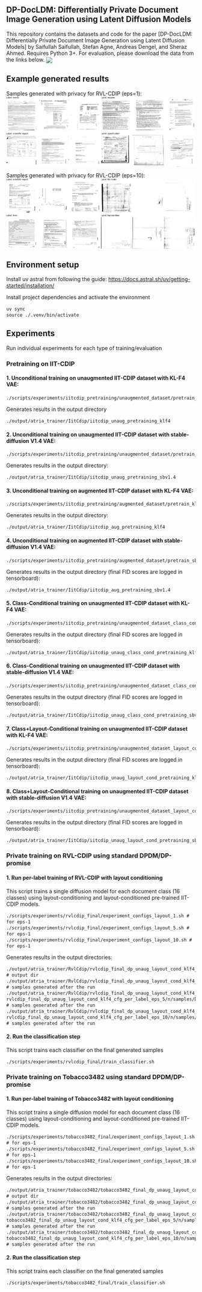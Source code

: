 ## DP-DocLDM: Differentially Private Document Image Generation using Latent Diffusion Models
This repository contains the datasets and code for the paper [DP-DocLDM: Differentially Private Document Image Generation using Latent Diffusion Models] by Saifullah Saifullah, Stefan Agne, Andreas Dengel, and Sheraz Ahmed.
Requires Python 3+. For evaluation, please download the data from the links below.
<img align="center" src="assets/approach.png">

## Example generated results
Samples generated with privacy for RVL-CDIP (eps=1):
<img align="center" src="assets/rvlcdip_eps_1.png">

Samples generated with privacy for RVL-CDIP (eps=10):
<img align="center" src="assets/rvlcdip_eps_10.png">
## Environment setup
Install uv astral from following the guide: https://docs.astral.sh/uv/getting-started/installation/

Install project dependencies and activate the environment
```
uv sync
source ./.venv/bin/activate
```

## Experiments
Run individual experiments for each type of training/evaluation
### Pretraining on IIT-CDIP
#### 1. Unconditional training on unaugmented IIT-CDIP dataset with KL-F4 VAE:
```
./scripts/experiments/iitcdip_pretraining/unaugmented_dataset/pretrain_kl_f4.sh
```
Generates results in the output directory
```
./output/atria_trainer/IitCdip/iitcdip_unaug_pretraining_klf4
```
#### 2. Unconditional training on unaugmented IIT-CDIP dataset with stable-diffusion V1.4 VAE:
```
./scripts/experiments/iitcdip_pretraining/unaugmented_dataset/pretrain_sbv1.4.sh
```
Generates results in the output directory:
```
./output/atria_trainer/IitCdip/iitcdip_unaug_pretraining_sbv1.4
```
#### 3. Unconditional training on augmented IIT-CDIP dataset with KL-F4 VAE:
```
./scripts/experiments/iitcdip_pretraining/augmented_dataset/pretrain_kl_f4.sh
```
Generates results in the output directory:
```
./output/atria_trainer/IitCdip/iitcdip_aug_pretraining_klf4
```
#### 4. Unconditional training on augmented IIT-CDIP dataset with stable-diffusion V1.4 VAE:
```
./scripts/experiments/iitcdip_pretraining/augmented_dataset/pretrain_sbv1.4.sh
```
Generates results in the output directory (final FID scores are logged in tensorboard):
```
./output/atria_trainer/IitCdip/iitcdip_aug_pretraining_sbv1.4
```
#### 5. Class-Conditional training on unaugmented IIT-CDIP dataset with KL-F4 VAE:
```
./scripts/experiments/iitcdip_pretraining/unaugmented_dataset_class_cond/pretrain_kl_f4.sh
```
Generates results in the output directory (final FID scores are logged in tensorboard):
```
./output/atria_trainer/IitCdip/iitcdip_unaug_class_cond_pretraining_klf4
```
#### 6. Class-Conditional training on unaugmented IIT-CDIP dataset with stable-diffusion V1.4 VAE:
```
./scripts/experiments/iitcdip_pretraining/unaugmented_dataset_class_cond/pretrain_sbv1.4.sh
```
Generates results in the output directory (final FID scores are logged in tensorboard):
```
./output/atria_trainer/IitCdip/iitcdip_unaug_class_cond_pretraining_sbv1.4
```
#### 7. Class+Layout-Conditional training on unaugmented IIT-CDIP dataset with KL-F4 VAE:
```
./scripts/experiments/iitcdip_pretraining/unaugmented_dataset_layout_cond/pretrain_kl_f4.sh
```
Generates results in the output directory (final FID scores are logged in tensorboard):
```
./output/atria_trainer/IitCdip/iitcdip_unaug_layout_cond_pretraining_klf4
```
#### 8. Class+Layout-Conditional training on unaugmented IIT-CDIP dataset with stable-diffusion V1.4 VAE:
```
./scripts/experiments/iitcdip_pretraining/unaugmented_dataset_layout_cond/pretrain_sbv1.4.sh
```
Generates results in the output directory (final FID scores are logged in tensorboard):
```
./output/atria_trainer/IitCdip/iitcdip_unaug_layout_cond_pretraining_sbv1.4
```

### Private training on RVL-CDIP using standard DPDM/DP-promise
#### 1. Run per-label training of RVL-CDIP with layout conditioning
This script trains a single diffusion model for each document class (16 classes) using layout-conditioning and layout-conditioned pre-trained IIT-CDIP models.
```
./scripts/experiments/rvlcdip_final/experiment_configs_layout_1.sh # for eps-1
./scripts/experiments/rvlcdip_final/experiment_configs_layout_5.sh # for eps-1
./scripts/experiments/rvlcdip_final/experiment_configs_layout_10.sh # for eps-1
```
Generates results in the output directories:
```
./output/atria_trainer/RvlCdip/rvlcdip_final_dp_unaug_layout_cond_klf4_cfg_per_label_eps_1 # output dir
./output/atria_trainer/RvlCdip/rvlcdip_final_dp_unaug_layout_cond_klf4_cfg_per_label_eps_1/n/samples/DDPMScheduler/samples.msgpack # samples generated after the run
./output/atria_trainer/RvlCdip/rvlcdip_final_dp_unaug_layout_cond_klf4_cfg_per_label_eps_5
rvlcdip_final_dp_unaug_layout_cond_klf4_cfg_per_label_eps_5/n/samples/DDPMScheduler/samples.msgpack # samples generated after the run
./output/atria_trainer/RvlCdip/rvlcdip_final_dp_unaug_layout_cond_klf4_cfg_per_label_eps_10
rvlcdip_final_dp_unaug_layout_cond_klf4_cfg_per_label_eps_10/n/samples/DDPMScheduler/samples.msgpack # samples generated after the run
```

#### 2. Run the classification step
This script trains each classifier on the final generated samples
```
./scripts/experiments/rvlcdip_final/train_classifier.sh
```

### Private training on Tobacco3482 using standard DPDM/DP-promise
#### 1. Run per-label training of Tobacco3482 with layout conditioning
This script trains a single diffusion model for each document class (16 classes) using layout-conditioning and layout-conditioned pre-trained IIT-CDIP models.
```
./scripts/experiments/tobacco3482_final/experiment_configs_layout_1.sh # for eps-1
./scripts/experiments/tobacco3482_final/experiment_configs_layout_5.sh # for eps-1
./scripts/experiments/tobacco3482_final/experiment_configs_layout_10.sh # for eps-1
```
Generates results in the output directories:
```
./output/atria_trainer/tobacco3482/tobacco3482_final_dp_unaug_layout_cond_klf4_cfg_per_label_eps_1 # output dir
./output/atria_trainer/tobacco3482/tobacco3482_final_dp_unaug_layout_cond_klf4_cfg_per_label_eps_1/n/samples/DDPMScheduler/samples.msgpack # samples generated after the run
./output/atria_trainer/tobacco3482/tobacco3482_final_dp_unaug_layout_cond_klf4_cfg_per_label_eps_5
tobacco3482_final_dp_unaug_layout_cond_klf4_cfg_per_label_eps_5/n/samples/DDPMScheduler/samples.msgpack # samples generated after the run
./output/atria_trainer/tobacco3482/tobacco3482_final_dp_unaug_layout_cond_klf4_cfg_per_label_eps_10
tobacco3482_final_dp_unaug_layout_cond_klf4_cfg_per_label_eps_10/n/samples/DDPMScheduler/samples.msgpack # samples generated after the run
```

#### 2. Run the classification step
This script trains each classifier on the final generated samples
```
./scripts/experiments/tobacco3482_final/train_classifier.sh
```
